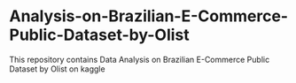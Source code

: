# Analysis-on-Brazilian-E-Commerce-Public-Dataset-by-Olist
This repository contains Data Analysis on Brazilian E-Commerce Public Dataset by Olist on kaggle
